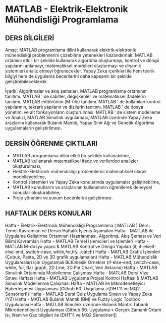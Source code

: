 # MATLAB - Elektrik-Elektronik Mühendisliği Programlama

## DERS BİLGİLERİ

Amaç: MATLAB programlama dilini kullanarak elektrik-elektronik mühendisliği problemlerini çözebilme yetenekleri kazandırmak. MATLAB ortamını etkili bir şekilde kullanarak algoritma oluşturmayı, kontrol ve döngü yapılarını anlamayı, matematiksel modelleri oluşturmayı ve dinamik sistemleri analiz etmeyi öğrenecekler. Yapay Zeka içerikleri ile hem teorik bilgiyi hem de uygulama becerilerini daha kapsamlı bir şekilde geliştirebileceklerdir.

İçerik: Algoritmalar ve akış şemaları, MATLAB programlama ortamının tanıtımı. MATLAB ’ de sabitler, değişkenler ve matematiksel ifadelerin tanıtımı. MATLAB editörünün (M-file) tanıtımı. MATLAB ’ de kullanılan kontrol yapılarının, tekrarlı yapıların ve dizilerin tanıtımı. MATLAB ’ de dosya yönetimi ve alt fonksiyonların oluşturulması. MATLAB ’ de sistem modelleme ve Analizi, MATLAB Simulink uygulaması, MATLAB üzerinde Yapay Zeka araçlarını kullanarak Bulanık Mantık, Yapay Sinir Ağı ve Genetik Algoritma uygulamaların geliştirilmesi.

## DERSİN ÖĞRENME ÇIKTILARI
* MATLAB programlama dilini etkili bir şekilde kullanabilme,    
* MATLAB kullanarak matematiksel ifade ve verilerden analizler oluşturulması,   
* Elektrik-Elektronik mühendisliği problemlerini matematiksel olarak modelleyebilme,    
* Kontrol sistemleri ve Yapay Zeka konularında uygulamalar geliştirebilme,   
* MATLAB komutlarını ve araçlarının kullanımının öğrenilerek deneysel sonuçlar oluşturabilme,    
* Proje yönetimi ve sunum becerilerini geliştirmesi.    

## HAFTALIK DERS KONULARI

Hafta - Elektrik-Elektronik Mühendisliği Programlama ( MATLAB ) Dersi, Temel Kavramları ve Dersin Haftalık İşleniş Aşamaları
Hafta - MATLAB ile Uygulama Geliştirme Ortamının Hazırlanması, Algoritma, Akış Şeması ve Veri Bilimi Kavramları
Hafta - MATLAB Temel İşlemcileri ve İşlemleri
Hafta - MATLAB M-dosya yapısı & MATLAB Kontrol ve Döngü Yapıları (if, if-elseif-else-end, switch-case, while,for,try...catch)
Hafta - MATLAB Grafik İşlemleri (Çubuk, Pasta, 2D ve 3D grafik uygulamaları)
Hafta - MATLAB Mühendislik Uygulamaları için Uygulamalı Bütünleşik Örnekler (if-else-end, switch–case, while, for, Bar graph, 2D Line, 3D Pie Chart, Veri Aktarımı)
Hafta - MATLAB Simulink Ortamında Modellenme Çalışması
Hafta - MATLAB Dersi Vize Sınavı Haftası
Hafta - MATLAB Uygulama Projesi Kontrol Haftası & MATLAB Simulink Modellenme Çalışması
Hafta - MATLAB ile Mikrodenetleyici Haberleşmesi Uygulaması (Github 60. Uygulama->[DHT11 ve MQ2 Sensörleri])
Hafta - MATLAB Dersi Quiz Uygulama Sınavı ve Yapay Zeka (YZ) 
Hafta - MATLAB Bulanık Mantık (BM) ve Fuzzy Logic Toolbox Uygulaması
Hafta - MATLAB Simulink üzerinde Bulanık Mantık Tabanlı Mikrodenetleyici Uygulaması (Github 60. Uygulama-> Gerçek Zamanlı Ortam Isı, Nem ve Gaz bilgileri ile [DHT11 ve MQ2 Sensörleri])




